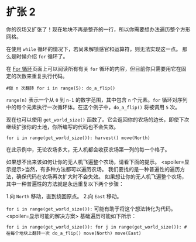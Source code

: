 # 扩张 2
你的农场又扩张了！现在地块不再是整齐的一行，所以你需要想办法遍历整个方形网格。

在使用 `while` 循环的情况下，若尚未解锁感官和运算符，则无法实现这一点。
那么是时候介绍 `for` 循环了。

在 [For 循环](docs/scripting/for.md)页面上可以阅读所有有关 `for` 循环的内容，但目前你只需要用它在固定的次数来重复执行代码。

`#做 n 次翻转
for i in range(5):
	do_a_flip()`

`range(n)` 表示一个从 `0` 到 `n-1` 的数字范围，其中包含 `n` 个元素。`for` 循环对序列中的每个元素执行一次循环体。在这个例子中，`do_a_flip()` 将被调用 `5` 次。

现在也可以使用 `get_world_size()` 函数了。它会返回你的农场的边长，即使下次继续扩张你的土地，你所编写的代码也不会失效。

`for i in range(get_world_size()):
	harvest()
	move(North)`

在此示例中，无论农场多大，无人机都会收获农场第一列的每一个格子。

如果想不出来该如何让你的无人机飞遍整个农场，请看下面的提示。
<spoiler=显示提示>当然，有多种方法都可以遍历农场。
我们要找的是一种普遍性的遍历方法，确保代码在农场再次扩大时不会失效。
如果想让你的无人机飞遍整个农场，其中一种普遍性的方法就是永远重复以下两个步骤：

1.向 `North` 移动，直到绕回原点。
2.向 `East` 移动。

`for i in range(get_world_size()):` 可能有助于将这个想法转化为代码。
</spoiler>
<spoiler=显示可能的解决方案> 基础遍历可能如下所示：

`for i in range(get_world_size()):
	for j in range(get_world_size()):
		#在每个地块上翻转一次
		do_a_flip()
		move(North)
	move(East)`
</spoiler>